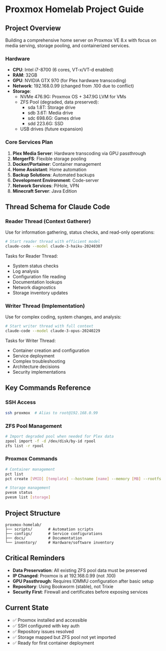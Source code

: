 # Proxmox Homelab Project Guide

## Project Overview
Building a comprehensive home server on Proxmox VE 8.x with focus on media serving, storage pooling, and containerized services.

### Hardware
- **CPU**: Intel i7-8700 (6 cores, VT-x/VT-d enabled)
- **RAM**: 32GB
- **GPU**: NVIDIA GTX 970 (for Plex hardware transcoding)
- **Network**: 192.168.0.99 (changed from .100 due to conflict)
- **Storage**:
  - NVMe 476.9G: Proxmox OS + 347.9G LVM for VMs
  - ZFS Pool (degraded, data preserved):
    - sda 1.8T: Storage drive
    - sdb 3.6T: Media drive  
    - sdc 698.6G: Games drive
    - sdd 223.6G: SSD
  - USB drives (future expansion)

### Core Services Plan
1. **Plex Media Server**: Hardware transcoding via GPU passthrough
2. **MergerFS**: Flexible storage pooling
3. **Docker/Portainer**: Container management
4. **Home Assistant**: Home automation
5. **Backup Solutions**: Automated backups
6. **Development Environment**: Code-server
7. **Network Services**: PiHole, VPN
8. **Minecraft Server**: Java Edition

## Thread Schema for Claude Code

### Reader Thread (Context Gatherer)
Use for information gathering, status checks, and read-only operations:
```bash
# Start reader thread with efficient model
claude-code --model claude-3-haiku-20240307
```
Tasks for Reader Thread:
- System status checks
- Log analysis
- Configuration file reading
- Documentation lookups
- Network diagnostics
- Storage inventory updates

### Writer Thread (Implementation)
Use for complex coding, system changes, and analysis:
```bash
# Start writer thread with full context
claude-code --model claude-3-opus-20240229
```
Tasks for Writer Thread:
- Container creation and configuration
- Service deployment
- Complex troubleshooting
- Architecture decisions
- Security implementations

## Key Commands Reference

### SSH Access
```bash
ssh proxmox  # Alias to root@192.168.0.99
```

### ZFS Pool Management
```bash
# Import degraded pool when needed for Plex data
zpool import -f -d /dev/disk/by-id rpool
zfs list -r rpool
```

### Proxmox Commands
```bash
# Container management
pct list
pct create [VMID] [template] --hostname [name] --memory [MB] --rootfs [storage:size]

# Storage management
pvesm status
pvesm list [storage]
```

## Project Structure
```
proxmox-homelab/
├── scripts/       # Automation scripts
├── configs/       # Service configurations
├── docs/          # Documentation
└── inventory/     # Hardware/software inventory
```

## Critical Reminders
- **Data Preservation**: All existing ZFS pool data must be preserved
- **IP Changed**: Proxmox is at 192.168.0.99 (not .100)
- **GPU Passthrough**: Requires IOMMU configuration after basic setup
- **Repository**: Using Bookworm (stable), not Trixie
- **Security First**: Firewall and certificates before exposing services

## Current State
- ✅ Proxmox installed and accessible
- ✅ SSH configured with key auth
- ✅ Repository issues resolved
- ✅ Storage mapped but ZFS pool not yet imported
- ✅ Ready for first container deployment